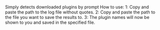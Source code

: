 Simply detects downloaded plugins by prompt
How to use:
1: Copy and paste the path to the log file without quotes.
2: Copy and paste the path to the file you want to save the results to.
3: The plugin names will now be shown to you and saved in the specified file.
